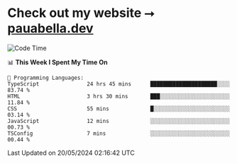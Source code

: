 # Check out my website ⭢ [pauabella.dev](https://pauabella.dev)

<!--START_SECTION:waka-->
![Code Time](http://img.shields.io/badge/Code%20Time-3%2C349%20hrs%2049%20mins-blue)

📊 **This Week I Spent My Time On** 

```text
💬 Programming Languages: 
TypeScript               24 hrs 45 mins      █████████████████████░░░░   83.74 % 
HTML                     3 hrs 30 mins       ███░░░░░░░░░░░░░░░░░░░░░░   11.84 % 
CSS                      55 mins             █░░░░░░░░░░░░░░░░░░░░░░░░   03.14 % 
JavaScript               12 mins             ░░░░░░░░░░░░░░░░░░░░░░░░░   00.73 % 
TSConfig                 7 mins              ░░░░░░░░░░░░░░░░░░░░░░░░░   00.44 % 
```


 Last Updated on 20/05/2024 02:16:42 UTC
<!--END_SECTION:waka-->
